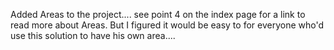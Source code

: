 Added Areas to the project.... see point 4 on the index page for a link to read more about Areas.
But I figured it would be easy to for everyone who'd use this solution to have his own area....